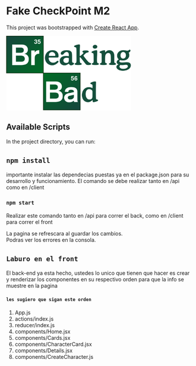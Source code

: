 # Fake CheckPoint M2

This project was bootstrapped with [Create React App](https://github.com/facebook/create-react-app).
<p align="left">
  <img height="200" src="./bb.png" />
</p>

## Available Scripts

In the project directory, you can run:

## `npm install`

importante instalar las dependecias puestas ya en el package.json para su desarrollo y funcionamiento. El comando se debe realizar tanto en /api como en /client

### `npm start`

Realizar este comando tanto en /api para correr el back, como en /client para correr el front

La pagina se refrescara al guardar los cambios.\
Podras ver los errores en la consola.

## `Laburo en el front`

El back-end ya esta hecho, ustedes lo unico que tienen que hacer es crear y renderizar los componentes en su respectivo orden para que la info se muestre en la pagina

#### `les sugiero que sigan este orden`

1. App.js
2. actions/index.js
3. reducer/index.js
4. components/Home.jsx
5. components/Cards.jsx
6. components/CharacterCard.jsx
7. components/Details.jsx
8. components/CreateCharacter.js